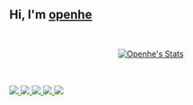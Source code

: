## Hi,  I'm <a href="https://charmve.github.io/" target="_blank">openhe</a>
<!--my introduction end -->

<br>

<p align="center">
  <a href="https://github.com/openhe-hub" class="rich-diff-level-one">
    <img src="https://github-readme-stats.vercel.app/api?username=openhe-hub&title_color=333&text_color=777" alt="Openhe's Stats" >
  </a>
</p>
  <br><br>
  <a href="https://github.com/Charmve">
    <img src="https://badges.strrl.dev/visits/openhe-hub/openhe-hub?style=flat-square&color=black&logo=github">
  </a>
  <a href="https://github.com/Charmve">
    <img src="https://badges.strrl.dev/years/openhe-hub?style=flat-square&color=black&logo=github">
  </a>
  <a href="https://github.com/Charmve?tab=repositories">
    <img src="https://badges.strrl.dev/repos/openhe-hub?style=flat-square&color=black&logo=github">
  </a>
  <a href="https://gist.github.com/Charmve">
    <img src="https://badges.strrl.dev/gists/openhe-hub?style=flat-square&color=black&logo=github">
  </a>
  <a href="https://github.com/Charmve">
    <img src="https://badges.strrl.dev/commits/monthly/openhe-hub?style=flat-square&color=black&logo=github">
  </a>
</p>

